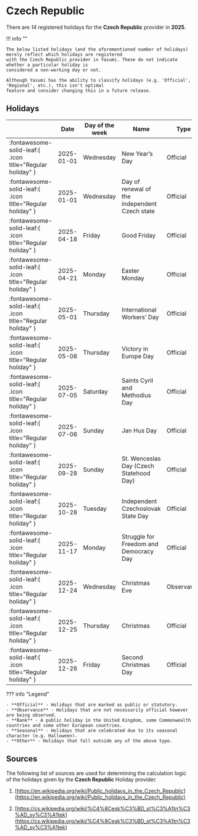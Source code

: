 # Czech Republic

There are _14_ registered holidays for the **Czech Republic** provider in **2025**.

!!! info ""

    The below listed holidays (and the aforementioned number of holidays) merely reflect which holidays are registered
    with the Czech Republic provider in Yasumi. These do not indicate whether a particular holiday is
    considered a non-working day or not.

    Although Yasumi has the ability to classify holidays (e.g. 'Official', 'Regional', etc.), this isn't optimal
    feature and consider changing this in a future release.

## Holidays

|     | Date | Day of the week | Name | Type |
| --- | ---- | --------------- | ---- | ---- |
| :fontawesome-solid-leaf:{ .icon title="Regular holiday" } | 2025-01-01 | Wednesday | New Year’s Day | Official |
| :fontawesome-solid-leaf:{ .icon title="Regular holiday" } | 2025-01-01 | Wednesday | Day of renewal of the independent Czech state | Official |
| :fontawesome-solid-leaf:{ .icon title="Regular holiday" } | 2025-04-18 | Friday | Good Friday | Official |
| :fontawesome-solid-leaf:{ .icon title="Regular holiday" } | 2025-04-21 | Monday | Easter Monday | Official |
| :fontawesome-solid-leaf:{ .icon title="Regular holiday" } | 2025-05-01 | Thursday | International Workers’ Day | Official |
| :fontawesome-solid-leaf:{ .icon title="Regular holiday" } | 2025-05-08 | Thursday | Victory in Europe Day | Official |
| :fontawesome-solid-leaf:{ .icon title="Regular holiday" } | 2025-07-05 | Saturday | Saints Cyril and Methodius Day | Official |
| :fontawesome-solid-leaf:{ .icon title="Regular holiday" } | 2025-07-06 | Sunday | Jan Hus Day | Official |
| :fontawesome-solid-leaf:{ .icon title="Regular holiday" } | 2025-09-28 | Sunday | St. Wenceslas Day (Czech Statehood Day) | Official |
| :fontawesome-solid-leaf:{ .icon title="Regular holiday" } | 2025-10-28 | Tuesday | Independent Czechoslovak State Day | Official |
| :fontawesome-solid-leaf:{ .icon title="Regular holiday" } | 2025-11-17 | Monday | Struggle for Freedom and Democracy Day | Official |
| :fontawesome-solid-leaf:{ .icon title="Regular holiday" } | 2025-12-24 | Wednesday | Christmas Eve | Observance |
| :fontawesome-solid-leaf:{ .icon title="Regular holiday" } | 2025-12-25 | Thursday | Christmas | Official |
| :fontawesome-solid-leaf:{ .icon title="Regular holiday" } | 2025-12-26 | Friday | Second Christmas Day | Official |

??? info "Legend"

    - **Official** - Holidays that are marked as public or statutory.
    - **Observance** - Holidays that are not necessarily official however are being observed.
    - **Bank** - A public holiday in the United Kingdom, some Commonwealth countries and some other European countries.
    - **Seasonal** - Holidays that are celebrated due to its seasonal character (e.g. Halloween).
    - **Other** - Holidays that fall outside any of the above type.

## Sources

The following list of sources are used for determining the calculation logic of
the holidays given by the **Czech Republic** Holiday provider.


1. [https://en.wikipedia.org/wiki/Public_holidays_in_the_Czech_Republic](https://en.wikipedia.org/wiki/Public_holidays_in_the_Czech_Republic)
   
1. [https://cs.wikipedia.org/wiki/%C4%8Cesk%C3%BD_st%C3%A1tn%C3%AD_sv%C3%A1tek](https://cs.wikipedia.org/wiki/%C4%8Cesk%C3%BD_st%C3%A1tn%C3%AD_sv%C3%A1tek)
   